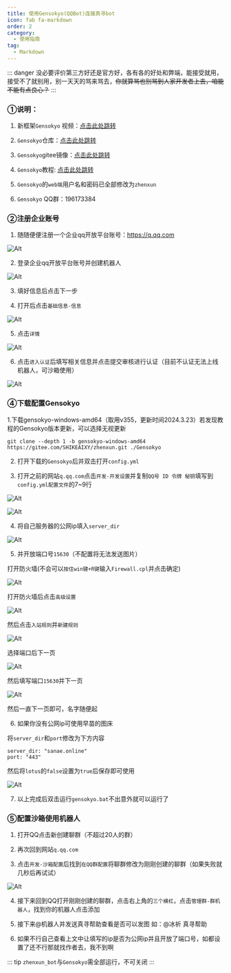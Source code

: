 ```yaml
---
title: 使用Gensokyo(QQBot)连接真寻bot
icon: fab fa-markdown
order: 2
category:
  - 使用指南
tag:
  - Markdown
---
```

::: danger
没必要评价第三方好还是官方好，各有各的好处和弊端，能接受就用，接受不了就别用，别一天天的骂来骂去，~~你就算骂也别骂到人家开发者上去，咱能不能有点良心？~~
:::

### ①说明：

1. 新框架`Gensokyo` 视频：[点击此处跳转](https://www.bilibili.com/video/BV1Aw411K7Z5)

2. `Gensokyo`仓库：[点击此处跳转](https://github.com/Hoshinonyaruko/Gensokyo
)
3. `Gensokyo`gitee镜像：[点击此处跳转](https://gitee.com/sanaefox/Gensokyo
)
4. `Gensokyo`教程: [点击此处跳转](https://www.bilibili.com/read/cv27523883
)
5. `Gensokyo`的`web端`用户名和密码已全部修改为`zhenxun`

6. `Gensokyo` QQ群：196173384

### ②注册企业账号

1. 随随便便注册一个企业qq开放平台账号：https://q.qq.com

![Alt](../img/企业注册.png)

2. 登录企业qq开放平台账号并创建机器人

![Alt](../img/创建机器人.png)

3. 填好信息后点击下一步

4. 打开后点击`基础信息-信息`

![Alt](../img/资质认证.png)

5. 点击`详情`

![Alt](../img/资质认证2.png)

6. 点击`进入认证`后填写相关信息并点击提交审核进行认证（目前不认证无法上线机器人，可沙箱使用）

![Alt](../img/资质认证3.png)

### ④下载配置Gensokyo

1.下载gensokyo-windows-amd64（取用v355，更新时间2024.3.23）若发现教程的Gensokyo版本更新，可以选择无视更新
```
git clone --depth 1 -b gensokyo-windows-amd64 https://gitee.com/SHIKEAIXY/zhenxun.git ./Gensokyo
```

2. 打开下载的`Gensokyo`后并双击打开`config.yml`

3. 打开之前的网站`q.qq.com`点击`开发-开发设置`并复制`QQ号 ID 令牌 秘钥`填写到`config.yml配置文件`的7~9行

![Alt](../img/配置Gensokyo2.png)

![Alt](../img/配置Gensokyo.png)

4. 将自己服务器的公网ip填入`server_dir`

![Alt](../img/配置Gensokyo3.png)

5. 并开放端口号`15630`（不配置将无法发送图片）

打开防火墙(不会可以`按住win键+R键`输入`Firewall.cpl`并点击确定)

![Alt](../img/防火墙.png)

打开防火墙后点击`高级设置`

![Alt](../img/防火墙2.png)

然后点击`入站规则`并`新建规则`

![Alt](../img/防火墙3.png)

选择端口后下一页

![Alt](../img/防火墙4.png)

然后填写端口`15630`并下一页

![Alt](../img/防火墙5.png)

然后一直下一页即可，名字随便起

6. 如果你没有公网ip可使用早苗的图床

将`server_dir`和`port`修改为下方内容

```
server_dir: "sanae.online"
port: "443" 
``` 
然后将`lotus`的`false`设置为`true`后保存即可使用

![Alt](../img/Gensokyo图床.png)

7. 以上完成后双击运行`gensokyo.bat`不出意外就可以运行了

### ⑤配置沙箱使用机器人

1. 打开QQ点击新创建聊群（不超过20人的群）

2. 再次回到网站`q.qq.com`

3. 点击`开发-沙箱配置`后找到`在QQ群配置`将聊群修改为刚刚创建的聊群（如果失败就几秒后再试试）

![Alt](../img/机器人沙箱.png)

4. 接下来回到QQ打开刚刚创建的聊群，点击右上角的`三个横杠`，点击`管理群-群机器人`，找到你的机器人点击添加

5. 接下来@机器人并发送真寻帮助查看是否可以发图  如：@冰祈 真寻帮助

6. 如果不行自己查看上文中让填写的ip是否为公网ip并且开放了端口号，如都设置了还不行那就找作者去，我不到啊

::: tip
 `zhenxun_bot`与`Gensokyo`需全部运行，不可关闭
:::
